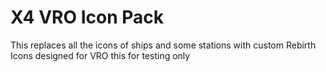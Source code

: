 # X4 VRO Icon Pack
This replaces all the icons of ships and some stations with custom Rebirth Icons designed for VRO
this for testing only

